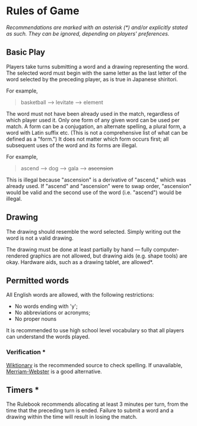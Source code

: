 # Rules of Game

*Recommendations are marked with an asterisk (\*) and/or explicitly stated as such. They can be ignored, depending on players' preferences.*

## Basic Play

Players take turns submitting a word and a drawing representing the word. The selected word must begin with the same letter as the last letter of the word selected by the preceding player, as is true in Japanese shiritori.

For example,

> basketball --> levitate --> element

The word must not have been already used in the match, regardless of which player used it. Only one form of any given word can be used per match. A form can be a conjugation, an alternate spelling, a plural form, a word with Latin suffix etc. (This is not a comprehensive list of what can be defined as a "form.") It does not matter which form occurs first; all subsequent uses of the word and its forms are illegal.

For example,

> ascend --> dog --> gala --> ~~ascension~~

This is illegal because "ascension" is a derivative of "ascend," which was already used. If "ascend" and "ascension" were to swap order, "ascension" would be valid and the second use of the word (i.e. "ascend") would be illegal.

## Drawing

The drawing should resemble the word selected. Simply writing out the word is not a valid drawing.

The drawing must be done at least partially by hand — fully computer-rendered graphics are not allowed, but drawing aids (e.g. shape tools) are okay. Hardware aids, such as a drawing tablet, are allowed*.

## Permitted words

All English words are allowed, with the following restrictions:

- No words ending with 'y';
- No abbreviations or acronyms;
- No proper nouns

It is recommended to use high school level vocabulary so that all players can understand the words played.

### Verification *

[Wiktionary](https://en.wiktionary.org) is the recommended source to check spelling. If unavailable, [Merriam-Webster](https://www.merriam-webster.com) is a good alternative.

## Timers *

The Rulebook recommends allocating at least 3 minutes per turn, from the time that the preceding turn is ended. Failure to submit a word and a drawing within the time will result in losing the match.

